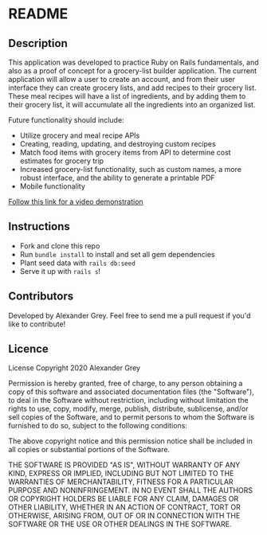 # README

## Description

This application was developed to practice Ruby on Rails fundamentals, and also as a proof of concept for a grocery-list builder application.  The current application will allow a user to create an account, and from their user interface they can create grocery lists, and add recipes to their grocery list.  These meal recipes will have a list of ingredients, and by adding them to their grocery list, it will accumulate all the ingredients into an organized list.  

Future functionality should include:
- Utilize grocery and meal recipe APIs
- Creating, reading, updating, and destroying custom recipes
- Match food items with grocery items from API to determine cost estimates for grocery trip
- Increased grocery-list functionality, such as custom names, a more robust interface, and the ability to generate a printable PDF
- Mobile functionality

[Follow this link for a video demonstration](https://youtu.be/dEenBGEsh8A)

## Instructions

- Fork and clone this repo
- Run `bundle install` to install and set all gem dependencies
- Plant seed data with `rails db:seed`
- Serve it up with `rails s`!

## Contributors

Developed by Alexander Grey.  Feel free to send me a pull request if you'd like to contribute!

## Licence

License
Copyright 2020 Alexander Grey

Permission is hereby granted, free of charge, to any person obtaining a copy of this software and associated documentation files (the "Software"), to deal in the Software without restriction, including without limitation the rights to use, copy, modify, merge, publish, distribute, sublicense, and/or sell copies of the Software, and to permit persons to whom the Software is furnished to do so, subject to the following conditions:

The above copyright notice and this permission notice shall be included in all copies or substantial portions of the Software.

THE SOFTWARE IS PROVIDED "AS IS", WITHOUT WARRANTY OF ANY KIND, EXPRESS OR IMPLIED, INCLUDING BUT NOT LIMITED TO THE WARRANTIES OF MERCHANTABILITY, FITNESS FOR A PARTICULAR PURPOSE AND NONINFRINGEMENT. IN NO EVENT SHALL THE AUTHORS OR COPYRIGHT HOLDERS BE LIABLE FOR ANY CLAIM, DAMAGES OR OTHER LIABILITY, WHETHER IN AN ACTION OF CONTRACT, TORT OR OTHERWISE, ARISING FROM, OUT OF OR IN CONNECTION WITH THE SOFTWARE OR THE USE OR OTHER DEALINGS IN THE SOFTWARE.
